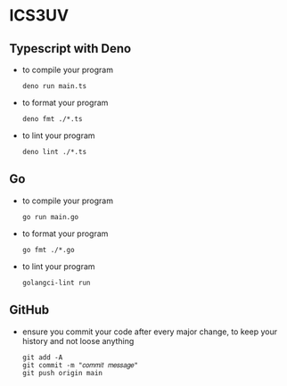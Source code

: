 
# ICS3UV

## Typescript with Deno

- to compile your program
  ```console
  deno run main.ts
  ```

- to format your program
  ```console
  deno fmt ./*.ts
  ```
- to lint your program
  ```console
  deno lint ./*.ts
  ```

## Go

- to compile your program
  ```console
  go run main.go
  ```
- to format your program
  ```console
  go fmt ./*.go
  ```
- to lint your program
  ```console
  golangci-lint run
  ```

## GitHub
- ensure you commit your code after every major change, to keep your history and not loose anything
  ```console
  git add -A
  git commit -m "𝑐𝑜𝑚𝑚𝑖𝑡 𝑚𝑒𝑠𝑠𝑎𝑔𝑒"
  git push origin main
  ```